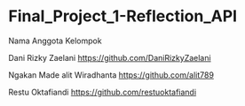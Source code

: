 # Final_Project_1-Reflection_API
  
  Nama Anggota Kelompok 
  
  Dani Rizky Zaelani
    https://github.com/DaniRizkyZaelani
    
  Ngakan Made alit Wiradhanta 
    https://github.com/alit789
  
  Restu Oktafiandi 
    https://github.com/restuoktafiandi
  
